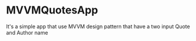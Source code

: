 # MVVMQuotesApp

It's a simple app that use MVVM design pattern that have a two input Quote and Author name
